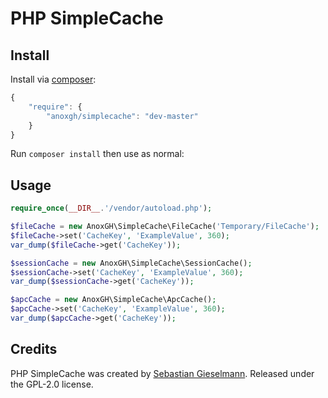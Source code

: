 # PHP SimpleCache


## Install

Install via [composer](https://getcomposer.org):

```javascript
{
    "require": {
        "anoxgh/simplecache": "dev-master"
    }
}
```

Run `composer install` then use as normal:


## Usage
```php
require_once(__DIR__.'/vendor/autoload.php');

$fileCache = new AnoxGH\SimpleCache\FileCache('Temporary/FileCache');
$fileCache->set('CacheKey', 'ExampleValue', 360);
var_dump($fileCache->get('CacheKey'));

$sessionCache = new AnoxGH\SimpleCache\SessionCache();
$sessionCache->set('CacheKey', 'ExampleValue', 360);
var_dump($sessionCache->get('CacheKey'));

$apcCache = new AnoxGH\SimpleCache\ApcCache();
$apcCache->set('CacheKey', 'ExampleValue', 360);
var_dump($apcCache->get('CacheKey'));
```

## Credits
PHP SimpleCache was created by [Sebastian Gieselmann](https://github.com/anoxGH). Released under the GPL-2.0 license.